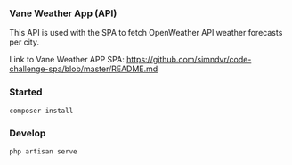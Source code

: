 ### Vane Weather App (API)
This API is used with the SPA to fetch OpenWeather API weather forecasts per city.

Link to Vane Weather APP SPA:
https://github.com/simndvr/code-challenge-spa/blob/master/README.md

### Started
```
composer install
```

### Develop
```
php artisan serve
```
